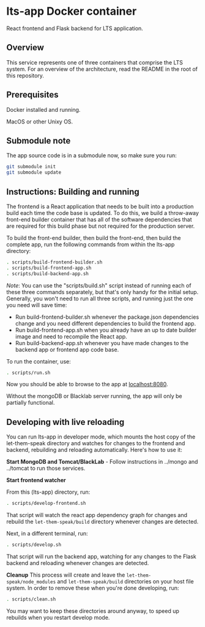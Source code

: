 # lts-app Docker container

React frontend and Flask backend for LTS application.

## Overview

This service represents one of three containers that comprise the LTS system.
For an overview of the architecture, read the README in the root of this
repository.

## Prerequisites

Docker installed and running.

MacOS or other Unixy OS.

## Submodule note

The app source code is in a submodule now, so make sure you run:

```bash
git submodule init
git submodule update
```

## Instructions: Building and running

The frontend is a React application that needs to be built into a production
build each time the code base is updated. To do this, we build a throw-away
front-end builder container that has all of the software dependencies that are
required for this build phase but not required for the production server.

To build the front-end builder, then build the front-end, then build the
complete app, run the following commands from within the lts-app directory:

```bash
. scripts/build-frontend-builder.sh
. scripts/build-frontend-app.sh
. scripts/build-backend-app.sh
```

*Note*: You can use the "scripts/build.sh" script instead of running each of
these three commands separately, but that's only handy for the initial setup.
Generally, you won't need to run all three scripts, and running just the one you
need will save time:

* Run build-frontend-builder.sh whenever the package.json dependencies change and
  you need different dependencies to build the frontend app.
* Run build-frontend-app.sh when you already have an up to date builder image
  and need to recompile the React app.
* Run build-backend-app.sh whenever you have made changes to the backend app or
  frontend app code base.

To run the container, use:

```bash
. scripts/run.sh
```

Now you should be able to browse to the app at
[localhost:8080](http://localhost:8080).

Without the mongoDB or Blacklab server running, the app will only be partially
functional.

## Developing with live reloading

You can run lts-app in developer mode, which mounts the host copy of the
let-them-speak directory and watches for changes to the frontend and backend,
rebuilding and reloading automatically. Here's how to use it:

**Start MongoDB and Tomcat/BlackLab** - Follow instructions in ../mongo and
../tomcat to run those services.

**Start frontend watcher** 

From this (lts-app) directory, run:

```bash
. scripts/develop-frontend.sh
```

That script will watch the react app dependency graph for changes and rebuild
the `let-them-speak/build` directory whenever changes are detected.

Next, in a different terminal, run:

```bash
. scripts/develop.sh
```

That script will run the backend app, watching for any changes to the Flask
backend and reloading whenever changes are detected.

**Cleanup** This process will create and leave the `let-them-speak/node_modules`
and `let-them-speak/build` directories on your host file system. In order to
remove these when you're done developing, run:

```bash
. scripts/clean.sh
```

You may want to keep these directories around anyway, to speed up rebuilds when
you restart develop mode.
